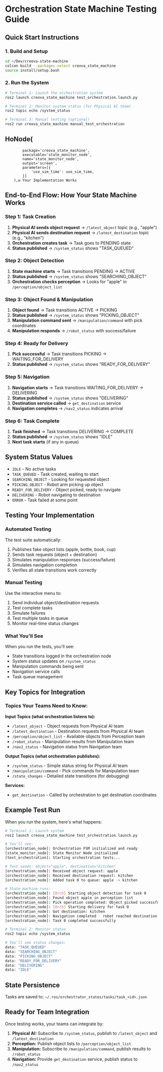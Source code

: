 # Orchestration State Machine Testing Guide

## Quick Start Instructions

### 1. Build and Setup
```bash
cd ~/Dev/creova-state-machine
colcon build --packages-select creova_state_machine
source install/setup.bash
```

### 2. Run the System
```bash
# Terminal 1: Launch the orchestration system
ros2 launch creova_state_machine test_orchestration.launch.py

# Terminal 2: Monitor system status (for Physical AI team)
ros2 topic echo /system_status

# Terminal 3: Manual testing (optional)
ros2 run creova_state_machine manual_test_orchestration
```

## HoNode(
            package='creova_state_machine',
            executable='state_monitor_node',
            name='state_monitor_node',
            output='screen',
            parameters=[{
                'use_sim_time': use_sim_time,
            }]
        ),w Your Implementation Works

## End-to-End Flow: How Your State Machine Works

### Step 1: Task Creation
1. **Physical AI sends object request** → `/latest_object` topic (e.g., "apple")
2. **Physical AI sends destination request** → `/latest_destination` topic (e.g., "kitchen")
3. **Orchestration creates task** → Task goes to PENDING state
4. **Status published** → `/system_status` shows "TASK_QUEUED"

### Step 2: Object Detection
1. **State machine starts** → Task transitions PENDING → ACTIVE
2. **Status published** → `/system_status` shows "SEARCHING_OBJECT"
3. **Orchestration checks perception** → Looks for "apple" in `/perception/object_list`

### Step 3: Object Found & Manipulation
1. **Object found** → Task transitions ACTIVE → PICKING
2. **Status published** → `/system_status` shows "PICKING_OBJECT"
3. **Manipulation command sent** → `/manipulation/command` with pick coordinates
4. **Manipulation responds** → `/robot_status` with success/failure

### Step 4: Ready for Delivery
1. **Pick successful** → Task transitions PICKING → WAITING_FOR_DELIVERY
2. **Status published** → `/system_status` shows "READY_FOR_DELIVERY"

### Step 5: Navigation
1. **Navigation starts** → Task transitions WAITING_FOR_DELIVERY → DELIVERING
2. **Status published** → `/system_status` shows "DELIVERING"
3. **Destination service called** → `get_destination` service
4. **Navigation completes** → `/nav2_status` indicates arrival

### Step 6: Task Complete
1. **Task finished** → Task transitions DELIVERING → COMPLETE
2. **Status published** → `/system_status` shows "IDLE"
3. **Next task starts** (if any in queue)

## System Status Values
- `IDLE` - No active tasks
- `TASK_QUEUED` - Task created, waiting to start
- `SEARCHING_OBJECT` - Looking for requested object
- `PICKING_OBJECT` - Robot arm picking up object
- `READY_FOR_DELIVERY` - Object picked, ready to navigate
- `DELIVERING` - Robot navigating to destination
- `ERROR` - Task failed at some point

## Testing Your Implementation

### Automated Testing
The test suite automatically:
1. Publishes fake object lists (apple, bottle, book, cup)
2. Sends task requests (object + destination)
3. Simulates manipulation responses (success/failure)
4. Simulates navigation completion
5. Verifies all state transitions work correctly

### Manual Testing
Use the interactive menu to:
1. Send individual object/destination requests
2. Test complete tasks
3. Simulate failures
4. Test multiple tasks in queue
5. Monitor real-time status changes

### What You'll See
When you run the tests, you'll see:
- State transitions logged in the orchestration node
- System status updates on `/system_status`
- Manipulation commands being sent
- Navigation service calls
- Task queue management

## Key Topics for Integration

### Topics Your Teams Need to Know:

**Input Topics (what orchestration listens to):**
- `/latest_object` - Object requests from Physical AI team
- `/latest_destination` - Destination requests from Physical AI team
- `/perception/object_list` - Available objects from Perception team
- `/robot_status` - Manipulation results from Manipulation team
- `/nav2_status` - Navigation status from Navigation team

**Output Topics (what orchestration publishes):**
- `/system_status` - Simple status string for Physical AI team
- `/manipulation/command` - Pick commands for Manipulation team
- `/state_changes` - Detailed state transitions (for debugging)

**Services:**
- `get_destination` - Called by orchestration to get destination coordinates

## Example Test Run

When you run the system, here's what happens:

```bash
# Terminal 1: Launch system
ros2 launch creova_state_machine test_orchestration.launch.py

# You'll see:
[orchestration_node]: Orchestration FSM initialized and ready
[state_monitor_node]: State Monitor Node initialized
[test_orchestration]: Starting orchestration tests...

# Test sends: object="apple", destination="kitchen"
[orchestration_node]: Received object request: apple
[orchestration_node]: Received destination request: kitchen
[orchestration_node]: Added task 0 to queue: apple -> kitchen

# State machine runs:
[orchestration_node]: [Orch] Starting object detection for task 0
[orchestration_node]: Found object apple in perception list
[orchestration_node]: Pick operation completed: Object picked successfully
[orchestration_node]: [Orch] Starting delivery for task 0
[orchestration_node]: Got destination: kitchen
[orchestration_node]: Navigation completed - robot reached destination
[orchestration_node]: Task 0 completed successfully
```

```bash
# Terminal 2: Monitor status
ros2 topic echo /system_status

# You'll see status changes:
data: "TASK_QUEUED"
data: "SEARCHING_OBJECT"
data: "PICKING_OBJECT"
data: "READY_FOR_DELIVERY"
data: "DELIVERING"
data: "IDLE"
```

## State Persistence
Tasks are saved to: `~/.ros/orchestrator_states/tasks/task_<id>.json`

## Ready for Team Integration
Once testing works, your teams can integrate by:
1. **Physical AI:** Subscribe to `/system_status`, publish to `/latest_object` and `/latest_destination`
2. **Perception:** Publish object lists to `/perception/object_list`
3. **Manipulation:** Subscribe to `/manipulation/command`, publish results to `/robot_status`
4. **Navigation:** Provide `get_destination` service, publish status to `/nav2_status`
